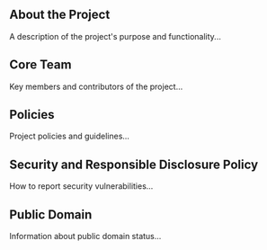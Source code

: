 
## About the Project
A description of the project's purpose and functionality...

## Core Team
Key members and contributors of the project...

## Policies
Project policies and guidelines...

## Security and Responsible Disclosure Policy
How to report security vulnerabilities...

## Public Domain
Information about public domain status...